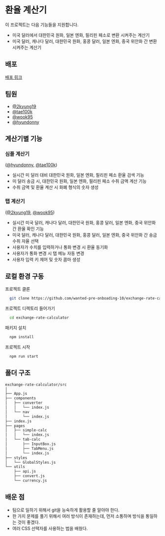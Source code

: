 # 환율 계산기

이 프로젝트는 다음 기능들을 지원합니다.

- 미국 달러에서 대한민국 원화, 일본 엔화, 필리핀 페소로 변환 시켜주는 계산기
- 미국 달러, 캐나다 달러, 대한민국 원화, 홍콩 달러, 일본 엔화, 중국 위안화 간 변환 시켜주는 계산기

## 배포

[배포 링크](http://wanted-team-10-calculator.s3-website-us-east-1.amazonaws.com/simple)

## 팀원

- [@2kyung19](https://github.com/2kyung19)
- [@tae100k](https://github.com/tae100k)
- [@wook95](https://github.com/wook95)
- [@hyundonny](https://github.com/hyundonny)

## 계산기별 기능

### 심플 계산기

([@hyundonny](https://github.com/hyundonny), [@tae100k](https://github.com/tae100k))

- 실시간 미 달러 대비 대한민국 원화, 일본 엔화, 필리핀 페소 환율 검색 기능
- 미 달러 송금 시, 대한민국 원화, 일본 엔화, 필리핀 페소 수취 금액 계산 기능
- 수취 금액 및 환율 계산 시 화폐 형식의 숫자 생성

### 탭 계산기

([@2kyung19](https://github.com/2kyung19), [@wook95](https://github.com/wook95))

- 실시간 미국 달러, 캐나다 달러, 대한민국 원화, 홍콩 달러, 일본 엔화, 중국 위안화 간 환율 확인 기능
- 미국 달러, 캐나다 달러, 대한민국 원화, 홍콩 달러, 일본 엔화, 중국 위안화 간 송금 수취 자율 선택
- 사용자가 수치를 입력하거나 통화 변경 시 환율 동기화
- 사용자가 통화 변경 시 탭 메뉴 자동 변경
- 사용자 입력 키 제어 및 숫자 콤마 생성

## 로컬 환경 구동

프로젝트 클론

```bash
  git clone https://github.com/wanted-pre-onboading-10/exchange-rate-calculator
```

프로젝트 디렉토리 들어가기

```bash
  cd exchange-rate-calculator
```

패키지 설치

```bash
  npm install
```

프로젝트 시작

```bash
  npm run start
```

## 폴더 구조

```bash
exchange-rate-calculator/src
│
├── App.js
├── components
│   ├── converter
│   │   └── index.js
│   └── nav
│       └── index.js
├── index.js
├── pages
│   ├── simple-calc
│   │   └── index.js
│   └── tab-calc
│       ├── InputBox.js
│       ├── TabMenu.js
│       └── index.js
├── styles
│   └── GlobalStyles.js
└── utils
    ├── api.js
    ├── convert.js
    └── currency.js
```

## 배운 점

- 팀으로 일하기 위해서 git을 능숙하게 활용할 줄 알아야 한다.
- 한 가지 문제를 풀기 위해서 여러 방식이 존재하는데, 먼저 소통하며 방식을 통일하는 것이 좋겠다.
- 여러 CSS 선택자를 사용하는 법을 배웠다.
